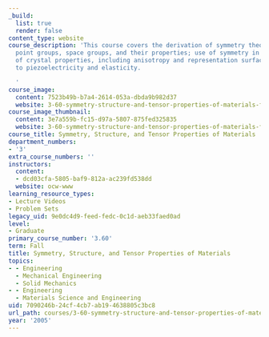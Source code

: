 ```yaml
---
_build:
  list: true
  render: false
content_type: website
course_description: 'This course covers the derivation of symmetry theory; lattices,
  point groups, space groups, and their properties; use of symmetry in tensor representation
  of crystal properties, including anisotropy and representation surfaces; and applications
  to piezoelectricity and elasticity.

  '
course_image:
  content: 7523b49b-b7a4-2614-053a-dbda9b982d37
  website: 3-60-symmetry-structure-and-tensor-properties-of-materials-fall-2005
course_image_thumbnail:
  content: 3e7a559b-fc15-d97a-5807-875fed325835
  website: 3-60-symmetry-structure-and-tensor-properties-of-materials-fall-2005
course_title: Symmetry, Structure, and Tensor Properties of Materials
department_numbers:
- '3'
extra_course_numbers: ''
instructors:
  content:
  - dcd03cfa-5805-baf9-812a-ac239fd538dd
  website: ocw-www
learning_resource_types:
- Lecture Videos
- Problem Sets
legacy_uid: 9e0dc4d9-feed-fedc-0c1d-aeb33faed0ad
level:
- Graduate
primary_course_number: '3.60'
term: Fall
title: Symmetry, Structure, and Tensor Properties of Materials
topics:
- - Engineering
  - Mechanical Engineering
  - Solid Mechanics
- - Engineering
  - Materials Science and Engineering
uid: 7090246b-24cf-4cb7-ab19-4638805c3bc8
url_path: courses/3-60-symmetry-structure-and-tensor-properties-of-materials-fall-2005
year: '2005'
---
```

